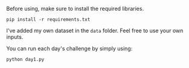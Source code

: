 Before using, make sure to install the required libraries.

```shell
pip install -r requirements.txt
```

I've added my own dataset in the `data` folder. Feel free to use your
own inputs.

You can run each day's challenge by simply using:

```shell
python day1.py
```
